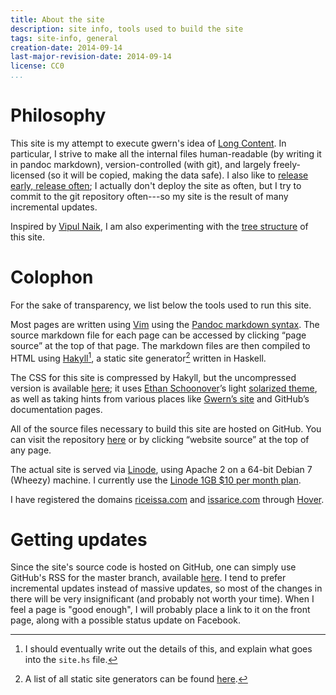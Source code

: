 ```yaml
---
title: About the site
description: site info, tools used to build the site
tags: site-info, general
creation-date: 2014-09-14
last-major-revision-date: 2014-09-14
license: CC0
...
```


# Philosophy

This site is my attempt to execute gwern's idea of [Long Content](http://www.gwern.net/About#long-content).
In particular, I strive to make all the internal files human-readable (by writing it in pandoc markdown), version-controlled (with git), and largely freely-licensed (so it will be copied, making the data safe).
I also like to [release early, release often](https://en.wikipedia.org/wiki/Release_early,_release_often); I actually don't deploy the site as often, but I try to commit to the git repository often---so my site is the result of many incremental updates.

Inspired by [Vipul Naik](http://vipulnaik.com), I am also experimenting with the [tree structure](http://riceissa.com/content-creation-the-organization-and-dissemination-of-knowledge#the-tree-structure-of-a-website) of this site.


# Colophon

For the sake of transparency, we list below the tools used to run this site.

Most pages are written using [Vim](http://www.vim.org/) using the [Pandoc markdown syntax](http://johnmacfarlane.net/pandoc/README.html#pandocs-markdown).
The source markdown file for each page can be accessed by clicking “page source” at the top of that page.
The markdown files are then compiled to HTML using [Hakyll](http://jaspervdj.be/hakyll/)[^hak], a static site generator[^ssglist] written in Haskell.

The CSS for this site is compressed by Hakyll, but the uncompressed version is available [here](https://github.com/riceissa/riceissa.com/blob/master/css/minimal.css); it uses [Ethan Schoonover](http://ethanschoonover.com/)’s light [solarized theme](http://ethanschoonover.com/solarized), as well as taking hints from various places like [Gwern’s site](http://www.gwern.net/About#tools) and GitHub’s documentation pages.

All of the source files necessary to build this site are hosted on GitHub.
You can visit the repository [here](https://github.com/riceissa/riceissa.com) or by clicking “website source” at the top of any page.

The actual site is served via [Linode](https://www.linode.com/), using Apache 2 on a 64-bit Debian 7 (Wheezy) machine.
I currently use the [Linode 1GB \$10 per month plan](https://www.linode.com/pricing).

I have registered the domains [riceissa.com](http://riceissa.com) and [issarice.com](http://issarice.com) through [Hover](https://www.hover.com/).

[^hak]: I should eventually write out the details of this, and explain what goes into the `site.hs` file.

[^ssglist]: A list of all static site generators can be found [here](http://staticsitegenerators.net/).

# Getting updates

Since the site's source code is hosted on GitHub, one can simply use GitHub's RSS for the master branch, available [here](https://github.com/riceissa/riceissa.com/commits/master.atom).
I tend to prefer incremental updates instead of massive updates, so most of the changes in there will be very insignificant (and probably not worth your time).
When I feel a page is "good enough", I will probably place a link to it on the front page, along with a possible status update on Facebook.
